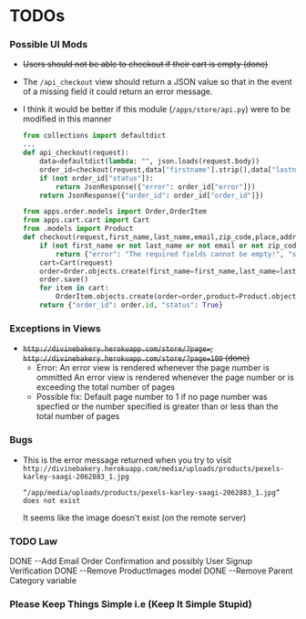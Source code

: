 # TODOs #

### Possible UI Mods ###
- ~~Users should not be able to checkout if their cart is empty (done)~~

- The `/api_checkout` view should return a JSON value so that in the event of a missing field it could return an error message.

- I think it would be better if this module (`/apps/store/api.py`) were to be modified in this manner
	```python
	from collections import defaultdict
	...
	def api_checkout(request):
		data=defaultdict(lambda: "", json.loads(request.body))
		order_id=checkout(request,data["firstname"].strip(),data["lastname"].strip(),data["email"].strip(),data["zipcode"].strip(),data["place"].strip(),data["address"].strip())
		if (not order_id["status"]):
			return JsonResponse({"error": order_id["error"]})
		return JsonResponse({"order_id": order_id["order_id"]})
	```
	```python
	from apps.order.models import Order,OrderItem
	from apps.cart.cart import Cart
	from .models import Product
	def checkout(request,first_name,last_name,email,zip_code,place,address):
		if (not first_name or not last_name or not email or not zip_code or not place or not address):
			return {"error": "The required fields cannot be empty!", "status": False}
		cart=Cart(request)
		order=Order.objects.create(first_name=first_name,last_name=last_name,email=email,zip_code=zip_code,place=place,address=address)
		order.save()
		for item in cart:
			OrderItem.objects.create(order=order,product=Product.objects.get(id=item["product_id"]),quantity=item["quantity"],price=item["price"])
		return {"order_id": order.id, "status": True}
	```

### Exceptions in Views ###
- ~~`http://divinebakery.herokuapp.com/store/?page=`, `http://divinebakery.herokuapp.com/store/?page=100` (done)~~
	- Error:
		An error view is rendered whenever the page number is ommitted
		An error view is rendered whenever the page number or is exceeding the total number of pages
	- Possible fix:
		Default page number to 1 if no page number was specfied or the number specified is greater than or less than the total number of pages

### Bugs ###
- This is the error message returned when you try to visit `http://divinebakery.herokuapp.com/media/uploads/products/pexels-karley-saagi-2062883_1.jpg`
	```
	“/app/media/uploads/products/pexels-karley-saagi-2062883_1.jpg” does not exist
	```

	It seems like the image doesn't exist (on the remote server)


### TODO  Law ###
DONE --Add Email Order Confirmation and possibly User Signup Verification
DONE --Remove ProductImages model
DONE --Remove Parent Category variable

### Please Keep Things Simple i.e (Keep It Simple Stupid) ###
